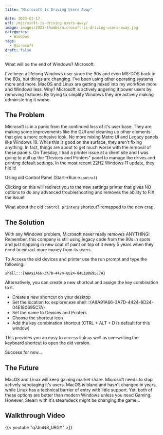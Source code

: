 ```yaml
---
title: "Microsoft Is Driving Users Away"

date: 2023-02-17
url: /microsoft-is-driving-users-away/
image: images/2023-thumbs/microsoft-is-driving-users-away.jpg
categories:
  - Windows
tags:
  - Microsoft
draft: false
---
```

What will be the end of Windows? Microsoft.
<!--more-->

I've been a lifelong Windows user since the 90s and even MS-DOS back in the 80s, but things are changing. I've been using other operating systems more and more. MacOS and Linux are getting mixed into my workflow more and Windows less. Why? Microsoft is actively angering it power users by removing features. By trying to simplify Windows they are actively making administering it worse.

## The Problem

Microsoft is in a panic from the continued loss of it's user base. They are making some improvements like the GUI and cleaning up other elements that give a more cohesive look. No more mixing Metro UI and Legacy panels like Windows 10. While this is good on the surface, they aren't fixing anything. In fact, things are about to get much worse with the removal of these panels. On Tuesday, I had a printer issue at a client site and I was going to pull up the "Devices and Printers" panel to manage the drives and printing default settings. In the most recent 22H2 Windows 11 update, they hid it! 

Using old Control Panel (Start->Run->`control`)

Clicking on this will redirect you to the new settings printer that gives NO options to do any advanced troubleshooting and removes the ability to FIX the issue!

What about the old `control printers` shortcut? remapped to the new crap.

## The Solution

With any Windows problem, Microsoft never really removes ANYTHING! Remember, this company is still using legacy code from the 90s in spots and just slapping in new coat of paint on top of it every 5 years when they need to extract more money from its users.

To Access the old devices and printer use the run prompt and type the following:

```
shell:::{A8A91A66-3A7D-4424-8D24-04E180695C7A}
```

Alternatively, you can create a new shortcut and assign the key combination to it.

* Create a new shortcut on your desktop
* Set the location to: explorer.exe shell:::{A8A91A66-3A7D-4424-8D24-04E180695C7A}
* Set the name to Devices and Printers
* Choose the shortcut icon
* Add the key combination shortcut (CTRL + ALT + D is default for this window)

This provides you an easy to access link as well as overwriting the keyboard shortcut to open the old version.

Success for now...

## The Future

MacOS and Linux will keep gaining market share. Microsoft needs to stop actively sabotaging it's users. MacOS is bland and hasn't changed in years, while Linux has a technical barrier of entry with little support. Yet, both of these options are better than modern Windows unless you need Gaming. However, Steam with it's steamdeck might be changing the game...

## Walkthrough Video

{{< youtube "q7JmN8_URGY" >}}
